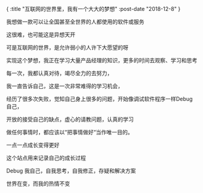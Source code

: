 {
    :title "互联网的世界里，我有一个大大的梦想"
    :post-date "2018-12-8"
}

我想做一款可以让全国甚至全世界的人都使用的软件或服务

这很难，也可能这是异想天开

可是互联网的世界，是允许弱小的人许下大愿望的呀

实现这个梦想，我正在学习大量产品经理的知识，更多的时间去观察、学习和思考

每一次，我都认真对待，竭尽全力的去努力，

我一直告诉自己，这是一次非常难得的学习机会，

经历了很多次失败，觉知自己身上很多的问题，开始像调试软件程序一样Debug自己，

开放的接受自己的缺点，虚心的请教问题，认真的学习

做任何事情时，都应该以“把事情做好“当作唯一目的。

一点一点成长变得更好

这个站点用来记录自己的成长过程

Debug 我自己，自我思考，自我修正，存疑和解决方案

世界在变，而我的热情不变